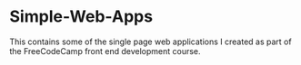 # Simple-Web-Apps
This contains some of the single page web applications I created as part of the FreeCodeCamp front end development course.
